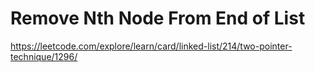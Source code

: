 # Remove Nth Node From End of List
https://leetcode.com/explore/learn/card/linked-list/214/two-pointer-technique/1296/
